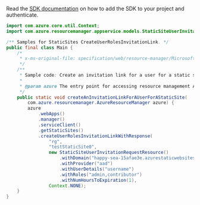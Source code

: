Read the [SDK documentation](https://github.com/Azure/azure-sdk-for-java/blob/azure-resourcemanager_2.14.0/sdk/resourcemanager/azure-resourcemanager/README.md) on how to add the SDK to your project and authenticate.

```java
import com.azure.core.util.Context;
import com.azure.resourcemanager.appservice.models.StaticSiteUserInvitationRequestResource;

/** Samples for StaticSites CreateUserRolesInvitationLink. */
public final class Main {
    /*
     * x-ms-original-file: specification/web/resource-manager/Microsoft.Web/stable/2021-03-01/examples/CreateUserRolesInvitationLink.json
     */
    /**
     * Sample code: Create an invitation link for a user for a static site.
     *
     * @param azure The entry point for accessing resource management APIs in Azure.
     */
    public static void createAnInvitationLinkForAUserForAStaticSite(
        com.azure.resourcemanager.AzureResourceManager azure) {
        azure
            .webApps()
            .manager()
            .serviceClient()
            .getStaticSites()
            .createUserRolesInvitationLinkWithResponse(
                "rg",
                "testStaticSite0",
                new StaticSiteUserInvitationRequestResource()
                    .withDomain("happy-sea-15afae3e.azurestaticwebsites.net")
                    .withProvider("aad")
                    .withUserDetails("username")
                    .withRoles("admin,contributor")
                    .withNumHoursToExpiration(1),
                Context.NONE);
    }
}
```
